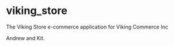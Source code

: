 viking_store
============

The Viking Store e-commerce application for Viking Commerce Inc

Andrew and Kit.
